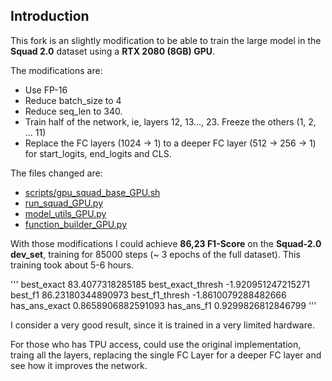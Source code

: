 ## Introduction
This fork is an slightly modification to be able to train the large model in the **Squad 2.0** dataset using a **RTX 2080 (8GB) GPU**.

The modifications are:
- Use FP-16
- Reduce batch_size to 4
- Reduce seq_len to 340.
- Train half of the network, ie, layers 12, 13..., 23. Freeze the others (1, 2, ... 11)
- Replace the FC layers (1024 -> 1) to a deeper FC layer (512 -> 256 -> 1) for start_logits, end_logits and CLS.

The files changed are:
- [scripts/gpu_squad_base_GPU.sh](https://github.com/renatoviolin/xlnet/blob/master/scripts/gpu_squad_base_GPU.sh)
- [run_squad_GPU.py](https://github.com/renatoviolin/xlnet/blob/master/run_squad_GPU.py)
- [model_utils_GPU.py](https://github.com/renatoviolin/xlnet/blob/master/model_utils_GPU.py)
- [function_builder_GPU.py](https://github.com/renatoviolin/xlnet/blob/master/function_builder_GPU.py)

With those modifications I could achieve **86,23 F1-Score** on the **Squad-2.0 dev_set**, training for 85000 steps (~ 3 epochs of the full dataset). This training took about 5-6 hours.

'''
best_exact 83.4077318285185
best_exact_thresh -1.920951247215271
best_f1 86.23180344890973
best_f1_thresh -1.8610079288482666
has_ans_exact 0.8658906882591093
has_ans_f1 0.9299826812846799
'''


I consider a very good result, since it is trained in a very limited hardware. 

For those who has TPU access, could use the original implementation, traing all the layers, replacing the single FC Layer for a deeper FC layer and see how it improves the network.

